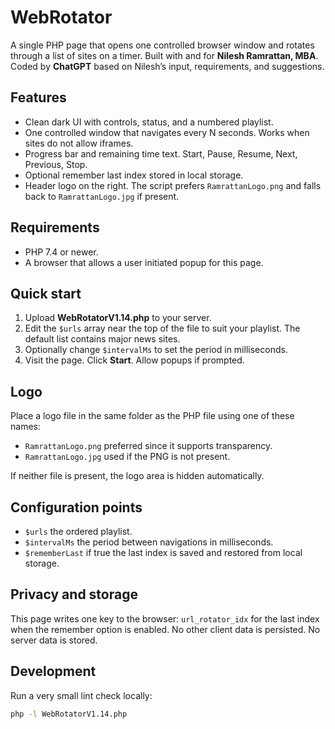 # WebRotator

A single PHP page that opens one controlled browser window and rotates through a list of sites on a timer.  Built with and for **Nilesh Ramrattan, MBA**.  Coded by **ChatGPT** based on Nilesh’s input, requirements, and suggestions.

## Features

* Clean dark UI with controls, status, and a numbered playlist.
* One controlled window that navigates every N seconds.  Works when sites do not allow iframes.
* Progress bar and remaining time text.  Start, Pause, Resume, Next, Previous, Stop.
* Optional remember last index stored in local storage.
* Header logo on the right.  The script prefers `RamrattanLogo.png` and falls back to `RamrattanLogo.jpg` if present.

## Requirements

* PHP 7.4 or newer.  
* A browser that allows a user initiated popup for this page.

## Quick start

1. Upload **WebRotatorV1.14.php** to your server.  
2. Edit the `$urls` array near the top of the file to suit your playlist.  The default list contains major news sites.  
3. Optionally change `$intervalMs` to set the period in milliseconds.  
4. Visit the page.  Click **Start**.  Allow popups if prompted.

## Logo

Place a logo file in the same folder as the PHP file using one of these names:

* `RamrattanLogo.png`  preferred since it supports transparency.  
* `RamrattanLogo.jpg`  used if the PNG is not present.

If neither file is present, the logo area is hidden automatically.  

## Configuration points

* `$urls`  the ordered playlist.  
* `$intervalMs`  the period between navigations in milliseconds.  
* `$rememberLast`  if true the last index is saved and restored from local storage.

## Privacy and storage

This page writes one key to the browser: `url_rotator_idx` for the last index when the remember option is enabled.  No other client data is persisted.  No server data is stored.  

## Development

Run a very small lint check locally:

```bash
php -l WebRotatorV1.14.php
